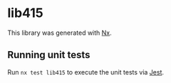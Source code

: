 # lib415

This library was generated with [Nx](https://nx.dev).

## Running unit tests

Run `nx test lib415` to execute the unit tests via [Jest](https://jestjs.io).
